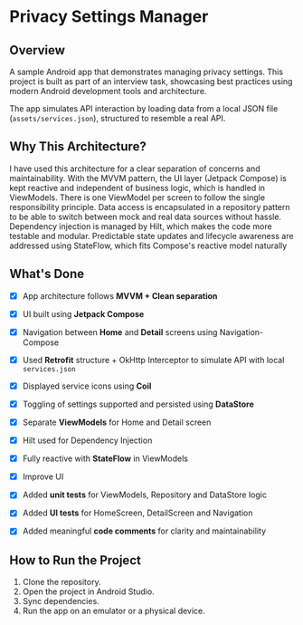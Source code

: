 # Privacy Settings Manager

## Overview

A sample Android app that demonstrates managing privacy settings. This project is built as part of an interview task, showcasing best practices using modern Android development tools and architecture.

The app simulates API interaction by loading data from a local JSON file (`assets/services.json`), structured to resemble a real API.


## Why This Architecture?

I have used this architecture for a clear separation of concerns and maintainability. With the MVVM pattern, the UI layer (Jetpack Compose) is kept reactive and independent of business logic, which is handled in ViewModels. There is one ViewModel per screen to follow the single responsibility principle.
Data access is encapsulated in a repository pattern to be able to switch between mock and real data sources without hassle. Dependency injection is managed by Hilt, which makes the code more testable and modular. Predictable state updates and lifecycle awareness are addressed using StateFlow, which fits Compose's reactive model naturally


## What's Done

- [x] App architecture follows **MVVM + Clean separation**
- [x] UI built using **Jetpack Compose**
- [x] Navigation between **Home** and **Detail** screens using Navigation-Compose
- [x] Used **Retrofit** structure + OkHttp Interceptor to simulate API with local `services.json`
- [x] Displayed service icons using **Coil**
- [x] Toggling of settings supported and persisted using **DataStore**
- [x] Separate **ViewModels** for Home and Detail screen
- [x] Hilt used for Dependency Injection
- [x] Fully reactive with **StateFlow** in ViewModels
- [x] Improve UI
- [x] Added **unit tests** for ViewModels, Repository and DataStore logic
- [x] Added **UI tests** for HomeScreen, DetailScreen and Navigation
- [x] Added meaningful **code comments** for clarity and maintainability


## How to Run the Project
1. Clone the repository.
2. Open the project in Android Studio.
3. Sync dependencies.
4. Run the app on an emulator or a physical device.